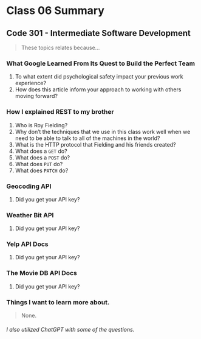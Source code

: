 # Class 06 Summary
## Code 301 - Intermediate Software Development

> These topics relates because...

### What Google Learned From Its Quest to Build the Perfect Team
1. To what extent did psychological safety impact your previous work experience?
2. How does this article inform your approach to working with others moving forward?

### How I explained REST to my brother
1. Who is Roy Fielding?
2. Why don’t the techniques that we use in this class work well when we need to be able to talk to all of the machines in the world?
3. What is the HTTP protocol that Fielding and his friends created?
4. What does a `GET` do?
5. What does a `POST` do?
6. What does `PUT` do?
7. What does `PATCH` do?

### Geocoding API
1. Did you get your API key?

### Weather Bit API
1. Did you get your API key?

### Yelp API Docs
1. Did you get your API key?

### The Movie DB API Docs
1. Did you get your API key?

### Things I want to learn more about.
> None.


###### I also utilized ChatGPT with some of the questions.